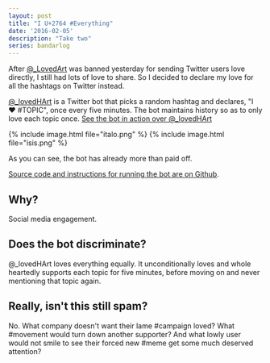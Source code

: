 ```yaml
---
layout: post
title: "I U+2764 #Everything"
date: '2016-02-05'
description: "Take two"
series: bandarlog
---
```


After [@_LovedArt](/i-u2764-everyone/) was banned yesterday for sending Twitter users love directly, I still had lots of love to share. So I decided to declare my love for all the hashtags on Twitter instead.

[@_lovedHArt][_lovedhart] is a Twitter bot that picks a random hashtag and declares, "I ❤️ #TOPIC", once every five minutes. The bot maintains history so as to only love each topic once. [See the bot in action over @_lovedHArt][_lovedhart]

{% include image.html file="italo.png" %}
{% include image.html file="isis.png" %}

As you can see, the bot has already more than paid off.

[Source code and instructions for running the bot are on Github][src].


## Why?
Social media engagement.

## Does the bot discriminate?
@_lovedHArt loves everything equally. It unconditionally loves and whole heartedly supports each topic for five minutes, before moving on and never mentioning that topic again.

## Really, isn't this still spam?
No. What company doesn't want their lame #campaign loved? What #movement would turn down another supporter? And what lowly user would not smile to see their forced new #meme get some much deserved attention?


[_lovedhart]: https://twitter.com/_lovedhart
[src]: https://github.com/mattbierner/i-u2764-everything
